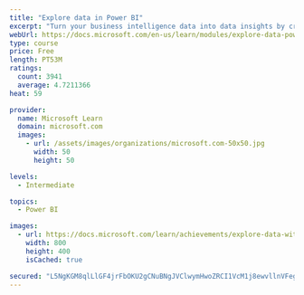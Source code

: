 ```yaml
---
title: "Explore data in Power BI"
excerpt: "Turn your business intelligence data into data insights by creating and configuring Power BI dashboards."
webUrl: https://docs.microsoft.com/en-us/learn/modules/explore-data-power-bi/
type: course
price: Free
length: PT53M
ratings:
  count: 3941
  average: 4.7211366
heat: 59

provider:
  name: Microsoft Learn
  domain: microsoft.com
  images:
    - url: /assets/images/organizations/microsoft.com-50x50.jpg
      width: 50
      height: 50

levels:
  - Intermediate

topics:
  - Power BI

images:
  - url: https://docs.microsoft.com/learn/achievements/explore-data-with-power-bi-desktop-social.png
    width: 800
    height: 400
    isCached: true

secured: "L5NgKGM8qlLlGF4jrFbOKU2gCNuBNgJVClwymHwoZRCI1VcM1j8ewvllnVFegZXOK8JQKTOaNcWBB32Y9hKZ1t5Cfb7PaJfH3g1dHnlbI4gTznGuuM7DCh9m1GzBfFkAa/TLLm8Lszgl4SC6z2mvlihhWlRHyARTeH81oXADH9o3x5phekoH1oLPS3cd8xB2QzWZikBPXPVCvnmSwrhASrd3cj9aYCPwI5KBZNLguuLJbwhlkqTo2jAst4Uo8qkT7nclYCoqj0Of4Uuc8PfI78UMXkWmnIF8iPnUKKdvgDOfwHcQKAjnk75nKU0L+91BGpBPwKzlhs5vreO5oJivQX+Ll8UXY/XxBiuiKulUKTFy4RUbg0tZxJyAHxdBPhed2M9iOHgEDuu2ZDf3FQ3lJ/iez1MyD/j3cWcALazVr5g=;d9ysuVTm5TI9sk+E8M7vJg=="
---
```


